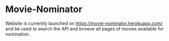 # Movie-Nominator


Website is currently launched on https://movie-nominator.herokuapp.com/ and be used to search the API and browse all pages of movies available for nomination.
